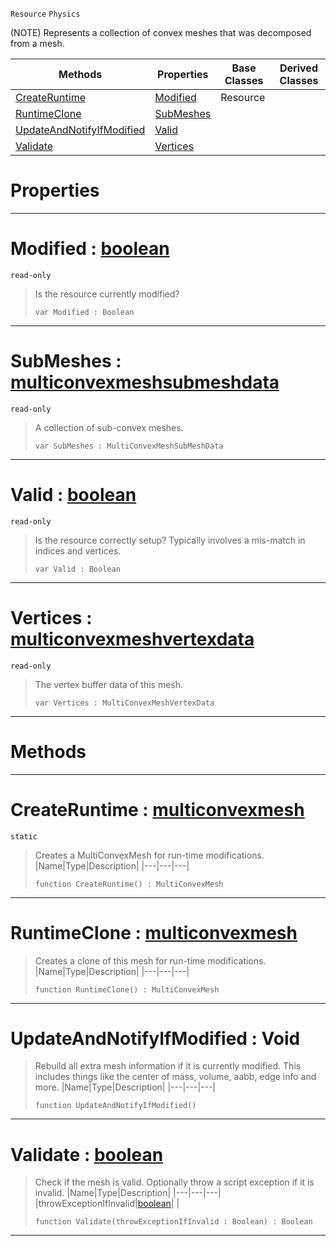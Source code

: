  `Resource` `Physics`



(NOTE) Represents a collection of convex meshes that was decomposed from a mesh.

|Methods|Properties|Base Classes|Derived Classes|
|---|---|---|---|
|[ CreateRuntime](https://plasmaengine.github.io/PlasmaDocs/Plasma1/C++/code_reference/class_reference/multiconvexmesh.markdown#createruntime-plasma-engin)|[ Modified](https://plasmaengine.github.io/PlasmaDocs/Plasma1/C++/code_reference/class_reference/multiconvexmesh.markdown#modified-plasma-engine-doc)|Resource| |
|[ RuntimeClone](https://plasmaengine.github.io/PlasmaDocs/Plasma1/C++/code_reference/class_reference/multiconvexmesh.markdown#runtimeclone-plasma-engine)|[ SubMeshes](https://plasmaengine.github.io/PlasmaDocs/Plasma1/C++/code_reference/class_reference/multiconvexmesh.markdown#submeshes-plasma-engine-do)| | |
|[ UpdateAndNotifyIfModified](https://plasmaengine.github.io/PlasmaDocs/Plasma1/C++/code_reference/class_reference/multiconvexmesh.markdown#updateandnotifyifmodifie)|[ Valid](https://plasmaengine.github.io/PlasmaDocs/Plasma1/C++/code_reference/class_reference/multiconvexmesh.markdown#valid-plasma-engine-docume)| | |
|[ Validate](https://plasmaengine.github.io/PlasmaDocs/Plasma1/C++/code_reference/class_reference/multiconvexmesh.markdown#validate-plasma-engine-doc)|[ Vertices](https://plasmaengine.github.io/PlasmaDocs/Plasma1/C++/code_reference/class_reference/multiconvexmesh.markdown#vertices-plasma-engine-doc)| | |


 #  Properties


---  
 #  Modified : [boolean](https://plasmaengine.github.io/PlasmaDocs/Plasma1/C++/code_reference/lightning_base_types/boolean.markdown)

 `read-only`

> Is the resource currently modified?
> ``` lang=cpp, name=Lightning
> var Modified : Boolean


---  
 #  SubMeshes : [multiconvexmeshsubmeshdata](https://plasmaengine.github.io/PlasmaDocs/Plasma1/C++/code_reference/class_reference/multiconvexmeshsubmeshdata.markdown)

 `read-only`

> A collection of sub-convex meshes.
> ``` lang=cpp, name=Lightning
> var SubMeshes : MultiConvexMeshSubMeshData


---  
 #  Valid : [boolean](https://plasmaengine.github.io/PlasmaDocs/Plasma1/C++/code_reference/lightning_base_types/boolean.markdown)

 `read-only`

> Is the resource correctly setup? Typically involves a mis-match in indices and vertices.
> ``` lang=cpp, name=Lightning
> var Valid : Boolean


---  
 #  Vertices : [multiconvexmeshvertexdata](https://plasmaengine.github.io/PlasmaDocs/Plasma1/C++/code_reference/class_reference/multiconvexmeshvertexdata.markdown)

 `read-only`

> The vertex buffer data of this mesh.
> ``` lang=cpp, name=Lightning
> var Vertices : MultiConvexMeshVertexData


---  
 #  Methods


---  
 #  CreateRuntime : [multiconvexmesh](https://plasmaengine.github.io/PlasmaDocs/Plasma1/C++/code_reference/class_reference/multiconvexmesh.markdown)

 `static`

> Creates a MultiConvexMesh for run-time modifications.
> |Name|Type|Description|
> |---|---|---|
> ``` lang=cpp, name=Lightning
> function CreateRuntime() : MultiConvexMesh
> ``` 


---  
 #  RuntimeClone : [multiconvexmesh](https://plasmaengine.github.io/PlasmaDocs/Plasma1/C++/code_reference/class_reference/multiconvexmesh.markdown)

> Creates a clone of this mesh for run-time modifications.
> |Name|Type|Description|
> |---|---|---|
> ``` lang=cpp, name=Lightning
> function RuntimeClone() : MultiConvexMesh
> ``` 


---  
 #  UpdateAndNotifyIfModified : Void

> Rebuild all extra mesh information if it is currently modified. This includes things like the center of mass, volume, aabb, edge info and more.
> |Name|Type|Description|
> |---|---|---|
> ``` lang=cpp, name=Lightning
> function UpdateAndNotifyIfModified()
> ``` 


---  
 #  Validate : [boolean](https://plasmaengine.github.io/PlasmaDocs/Plasma1/C++/code_reference/lightning_base_types/boolean.markdown)

> Check if the mesh is valid. Optionally throw a script exception if it is invalid.
> |Name|Type|Description|
> |---|---|---|
> |throwExceptionIfInvalid|[boolean](https://plasmaengine.github.io/PlasmaDocs/Plasma1/C++/code_reference/lightning_base_types/boolean.markdown)| |
> ``` lang=cpp, name=Lightning
> function Validate(throwExceptionIfInvalid : Boolean) : Boolean
> ``` 


---  
 

 